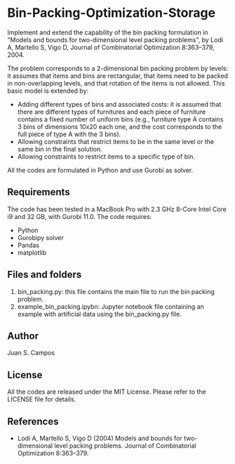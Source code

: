 # Bin-Packing-Optimization-Storage

Implement and extend the capability of the bin packing formulation in "Models and bounds for two-dimensional level packing problems", by Lodi A, Martello S, Vigo D, Journal of
Combinatorial Optimization 8:363–379, 2004.

The problem corresponds to a 2-dimensional bin packing problem by levels: it assumes that items and bins are rectangular, that items need to be packed in non-overlapping levels, and that rotation of the items is not allowed. This basic model is extended by:
- Adding different types of bins and associated costs: it is assumed that there are different types of furnitures and each piece of furniture contains a fixed number of uniform bins (e.g., furniture type A contains 3 bins of dimensions 10x20 each one, and the cost corresponds to the full piece of type A with the 3 bins).
- Allowing constraints that restrict items to be in the same level or the same bin in the final solution.
- Allowing constraints to restrict items to a specific type of bin.

All the codes are formulated in Python and use Gurobi as solver.

## Requirements
The code has been tested in a MacBook Pro with 2.3 GHz 8-Core Intel Core i9 and 32 GB, with Gurobi 11.0. The code requires:
- Python
- Gurobipy solver
- Pandas
- matplotlib

## Files and folders
1. bin_packing.py: this file contains the main file to run the bin packing problem.
2. example_bin_packing.ipybn: Jupyter notebook file containing an example with artificial data using the bin_packing.py file.
	

## Author
Juan S. Campos

## License
All the codes are released under the MIT License. Please refer to the LICENSE file for details.


## References
- Lodi A, Martello S, Vigo D (2004) Models and bounds for two-dimensional level packing problems. Journal of
Combinatorial Optimization 8:363–379.
